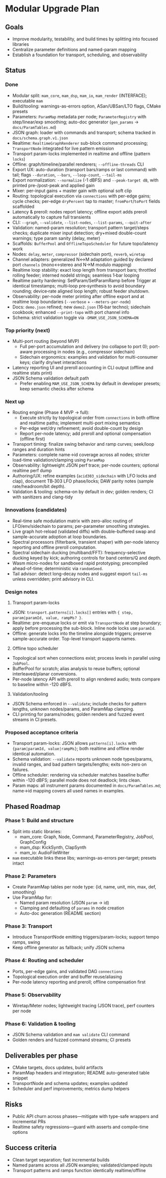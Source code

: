 # Modular Upgrade Plan

## Goals
- Improve modularity, testability, and build times by splitting into focused libraries
- Centralize parameter definitions and named-param mapping
- Establish a foundation for transport, scheduling, and observability

## Status

### Done
- Modular split: `mam_core`, `mam_dsp`, `mam_io`, `mam_render` (INTERFACE); executable `mam`
- Build/tooling: warnings-as-errors option, ASan/UBSan/LTO flags, CMake presets
- Parameters: `ParamMap` metadata per node; `ParameterRegistry` with step/linear/exp smoothing; auto-doc generator (`gen_params` → `docs/ParamTables.md`)
- JSON graph: loader with commands and transport; schema tracked in `docs/schema.graph.v1.json`
- Realtime: `RealtimeGraphRenderer` sub-block command processing; `TransportNode` integrated for live pattern emission
- Transport param-locks implemented in realtime and offline (pattern `locks`)
- Offline: graph/timeline/parallel renderers; `--offline-threads` CLI
- Export UX: auto-duration (transport bars/ramps or last command) with tail; flags `--duration`, `--bars`, `--loop-count`, `--tail-ms`
 - Export normalization: `--normalize` (-1 dBFS) and `--peak-target dB`, with printed pre-/post-peak and applied gain
- Mixer: per-input gains + master gain with optional soft clip
- Routing: topological execution via `connections` with per-edge gains; cycle checks; per-edge `dryPercent` tap to master; `fromPort`/`toPort` fields scaffolded
 - Latency & preroll: nodes report latency; offline export adds preroll automatically to capture full transients
- CLI: `--graph`, `--validate`, `--list-nodes`, `--list-params`, `--quit-after`
- Validation: named-param resolution; transport pattern target/steps checks; duplicate mixer input detection; dry+mixed double-count warnings; type param sanity (delay, meter)
- Scaffolds: `BufferPool` and `OfflineTopoScheduler` for future topo/latency work
 - Nodes: `delay`, `meter`, `compressor` (sidechain port), `reverb`, `wiretap`
 - Channel adapters: generalized N↔M adaptation guided by declared port `channels` (mono↔stereo and N→M modulo mapping)
 - Realtime loop stability: exact loop length from transport bars; throttled rolling feeder; interned nodeId strings; seamless 1‑bar looping
- Realtime parity hardening: SetParam/SetParamRamp before Trigger at identical timestamps; multi‑loop pre‑synthesis to avoid boundary rounding; device‑rate aligned loop length; robust feeder shutdown.
 - Observability: per-node meter printing after offline export and at realtime loop boundaries (`--verbose` + `--meters-per-node`)
 - Docs: `demo.json` refined; new `demo2.json` (16‑bar techno); sidechain cookbook; enhanced `--print-topo` with port channel info
 - Schema: strict validation toggle via `-DMAM_USE_JSON_SCHEMA=ON`

### Top priority (next)
- Multi-port routing (beyond MVP)
  - Full per-port accumulation and delivery (no collapse to port 0); port-aware processing in nodes (e.g., compressor sidechain)
  - Sidechain ergonomics: examples and validation for multi-consumer keys; clarify dry/wet interactions
- Latency reporting UI and preroll accounting in CLI output (offline and realtime stats print)
- JSON Schema validation default path
  - Prefer enabling `MAM_USE_JSON_SCHEMA` by default in developer presets; keep semantic checks after schema

### Next up
- Routing engine (Phase 4 MVP → full):
  - Execute strictly by topological order from `connections` in both offline and realtime paths; implement multi-port mixing semantics
  - Per-edge wet/dry refinement; avoid double-count by design
  - Report per-node latency; add preroll and optional compensation (offline first)
- Transport timing: finalize swing behavior and ramp curves; seek/loop ranges and duration hints
- Parameters: complete name→id coverage across all nodes; stricter load-time validation/clamping using `ParamMap`
- Observability: lightweight JSON perf trace; per-node counters; optional realtime perf dump
- Authoring/UX: refine examples (`acid303_sidechain` with LFO locks and clap), document TB‑303 LFO phase/locks; DAW parity notes (sample rate/headroom/bit depth).
- Validation & tooling: schema-on by default in dev; golden renders; CI with sanitizers and clang-tidy

### Innovations (candidates)
- Real-time safe modulation matrix with zero-alloc routing of LFO/env/sidechain to params; per-parameter smoothing strategies.
- Live graph hot-reload (validated diffs) with double-buffered swap and sample-accurate adoption at loop boundaries.
- Spectral processors (filterbank, transient shaper) with per-node latency reporting and offline preroll computation.
- Spectral sidechain ducking (multiband/FFT): frequency-selective ducking keyed by kick; authoring controls for band centers/Q and depth.
- Wasm micro-nodes for sandboxed rapid prototyping; precompiled ahead-of-time; deterministic via `randomSeed`.
- Tail advisor: detect long-decay nodes and suggest export `tail-ms` unless overridden; print advisory in CLI.

### Design notes

1) Transport param-locks
- JSON: `transport.patterns[i].locks[]` entries with `{ step, param|paramId, value, rampMs? }`.
- Realtime: pre-enqueue locks or emit via `TransportNode` at step boundary; apply before processing the sub-block. Inline node locks use `paramId`.
- Offline: generate locks into the timeline alongside triggers; preserve sample-accurate order. Top-level transport supports names.

2) Offline topo scheduler
- Topological sort when connections exist; process levels in parallel using `JobPool`.
- BufferPool for scratch; alias analysis to reuse buffers; optional interleaved/planar conversions.
- Per-node latency API with preroll to align rendered audio; tests compare to baseline within -120 dBFS.

3) Validation/tooling
- JSON Schema enforced in `--validate`; include checks for pattern lengths, unknown nodes/params, and ParamMap clamping.
- CLI printing for params/nodes; golden renders and fuzzed event streams in CI presets.

### Proposed acceptance criteria
- Transport param-locks: JSON allows `patterns[i].locks` with `{param|paramId, value|rampMs}`; both realtime and offline render identical automation.
- Schema validation: `--validate` reports unknown node types/params, invalid ranges, and bad pattern targets/lengths; exits non-zero on failures.
- Offline scheduler: rendering via scheduler matches baseline buffer within -120 dBFS; parallel mode does not deadlock; lints clean.
- Param maps: all instrument params documented in `docs/ParamTables.md`; name→id mapping covers all used names in examples.

## Phased Roadmap

### Phase 1: Build and structure
- Split into static libraries:
  - mam_core: Graph, Node, Command, ParameterRegistry, JobPool, GraphConfig
  - mam_dsp: KickSynth, ClapSynth
  - mam_io: AudioFileWriter
- `mam` executable links these libs; warnings-as-errors per-target; presets intact

### Phase 2: Parameters
- Create ParamMap tables per node type: {id, name, unit, min, max, def, smoothing}
- Use ParamMap for:
  - Named param resolution (JSON `param` → id)
  - Clamping and defaulting of `params` in node creation
  - Auto-doc generation (README section)

### Phase 3: Transport
- Introduce TransportNode emitting triggers/param-locks; support tempo ramps, swing
- Keep offline generator as fallback; unify JSON schema

### Phase 4: Routing and scheduler
- Ports, per-edge gains, and validated DAG `connections`
- Topological execution order and buffer reuse/aliasing
- Per-node latency reporting and preroll; offline compensation first

### Phase 5: Observability
- Wiretap/Meter nodes; lightweight tracing (JSON trace), perf counters per node

### Phase 6: Validation & tooling
- JSON Schema validation and `mam validate` CLI command
- Golden renders and fuzzed command streams; CI presets

## Deliverables per phase
- CMake targets, docs updates, build artifacts
- ParamMap headers and integration; README auto-generated table snippet
- TransportNode and schema updates; examples updated
- Scheduler and perf improvements; metrics dump helpers

## Risks
- Public API churn across phases—mitigate with type-safe wrappers and incremental PRs
- Realtime safety regressions—guard with asserts and compile-time options

## Success criteria
- Clean target separation; fast incremental builds
- Named params across all JSON examples; validated/clamped inputs
- Transport patterns and ramps function identically realtime/offline
